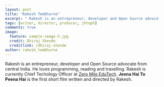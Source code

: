```yaml
---
layout: post
title: "Rakesh Tembhurne"
excerpt: " Rakesh is an entrepreneur, developer and Open Source advocate from central India."
tags: [writer, director, producer, jhtoph]
comments: true
image:
  feature: sample-image-5.jpg
  credit: Dhiraj Shende
  creditlink: /dhiraj-shende
author: rakesh_tembhurne
---
```


Rakesh is an entrepreneur, developer and Open Source advocate from central India. He loves programming, reading and travelling. Rakesh is currently Chief Techology Officer at [Zero Mile EduTech](http://zeromileedutech.com "One of the leading education technology companies in central India"). **Jeena Hai To Peena Hai** is the first short film written and directed by Rakesh.